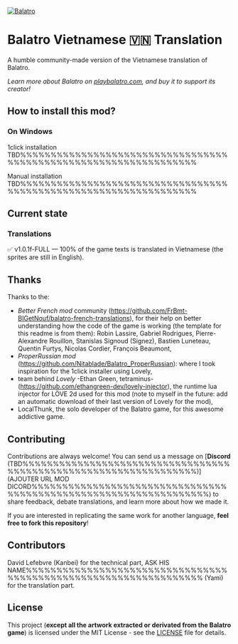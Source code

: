 [![Balatro](https://www.playbalatro.com/assets/logo2-C9SU2BrI.png)](https://www.playbalatro.com/)

# Balatro Vietnamese 🇻🇳 Translation

A humble community-made version of the Vietnamese translation of Balatro.

*Learn more about Balatro on [playbalatro.com](https://www.playbalatro.com/), and buy it to support its creator!*

## How to install this mod?

### On Windows

1click installation
TBD%%%%%%%%%%%%%%%%%%%%%%%%%%%%%%%%%%%%%%%%%%%%%%%%%%%%%%%%%%%%%%%%%

Manual installation
TBD%%%%%%%%%%%%%%%%%%%%%%%%%%%%%%%%%%%%%%%%%%%%%%%%%%%%%%%%%%%%%%%%%

## Current state

### Translations

✅ v1.0.1f-FULL — 100% of the game texts is translated in Vietnamese (the sprites are still in English).

## Thanks
Thanks to the:
- *Better French mod* community (https://github.com/FrBmt-BIGetNouf/balatro-french-translations), for their help on better understanding how the code of the game is working (the template for this readme is from them): Robin Lassire, Gabriel Rodrigues, Pierre-Alexandre Rouillon, Stanislas Signoud (Signez), Bastien Luneteau, Quentin Furtys, Nicolas Cordier, François Beaumont,
- *ProperRussian mod* (https://github.com/Nitablade/Balatro_ProperRussian): where I took inspiration for the 1click installer using Lovely,
- team behind *Lovely* -Ethan Green, tetraminus- (https://github.com/ethangreen-dev/lovely-injector), the runtime lua injector for LÖVE 2d used for this mod (note to myself in the future: add an automatic download of their last version of Lovely for the mod),
- LocalThunk, the solo developer of the Balatro game, for this awesome addictive game.

## Contributing

Contributions are always welcome! You can send us a message on [**Discord** (TBD%%%%%%%%%%%%%%%%%%%%%%%%%%%%%%%%%%%%%%%%%%%%%%%%%%%%%%%%%%%%%%%%%)](AJOUTER URL MOD DICORD%%%%%%%%%%%%%%%%%%%%%%%%%%%%%%%%%%%%%%%%%%%%%%%%%%%%%%%%%%%%%%%%%) to share feedback, debate translations, and learn more about how we made it.

If you are interested in replicating the same work for another language, **feel free to fork this repository**!

## Contributors

David Lefebvre (Kanbei) for the technical part, ASK HIS NAME%%%%%%%%%%%%%%%%%%%%%%%%%%%%%%%%%%%%%%%%%%%%%%%%%%%%%%%%%%%%%%%%% (Yami) for the translation part.

## License

This project (**except all the artwork extracted or derivated from the Balatro game**) is licensed under the MIT License - see the [LICENSE](LICENSE) file for details.
